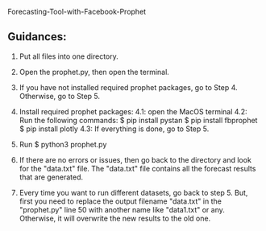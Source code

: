 Forecasting-Tool-with-Facebook-Prophet

## Guidances:

1. Put all files into one directory.

2. Open the prophet.py, then open the terminal.

3. If you have not installed required prophet packages, go to Step 4. Otherwise, go to Step 5.

4. Install required prophet packages:
     4.1: open the MacOS terminal
     4.2: Run the following commands:
          $ pip install pystan
          $ pip install fbprophet
          $ pip install plotly
     4.3: If everything is done, go to Step 5.

5. Run $ python3 prophet.py

6. If there are no errors or issues, then go back to the directory and look for the "data.txt" file.
     The "data.txt" file contains all the forecast results that are generated.

7. Every time you want to run different datasets, go back to step 5. 
     But, first you need to replace the output filename "data.txt" in the "prophet.py" line 50 with another name like "data1.txt" or any.
     Otherwise, it will overwrite the new results to the old one.
